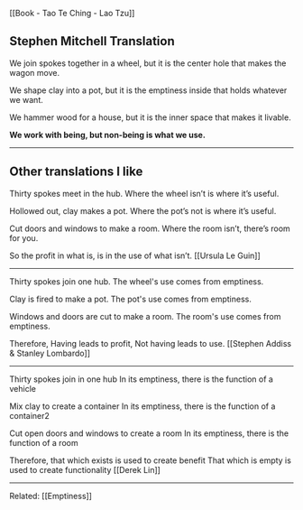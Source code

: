 [[Book - Tao Te Ching - Lao Tzu]]

## Stephen Mitchell Translation
We join spokes together in a wheel,
but it is the center hole
that makes the wagon move.

We shape clay into a pot,
but it is the emptiness inside
that holds whatever we want.

We hammer wood for a house,
but it is the inner space
that makes it livable.

**We work with being,
but non-being is what we use.**

-------------------
## Other translations I like
Thirty spokes meet in the hub.
Where the wheel isn’t is where it’s useful.

Hollowed out, clay makes a pot.
Where the pot’s not is where it’s useful.

Cut doors and windows to make a room.
Where the room isn’t, there’s room for you.

So the profit in what is, is in the use of what isn’t. [[Ursula Le Guin]]

-------------------

Thirty spokes join one hub.
The wheel's use comes from emptiness.

Clay is fired to make a pot.
The pot's use comes from emptiness.

Windows and doors are cut to make a room.
The room's use comes from emptiness.

Therefore, Having leads to profit, Not having leads to use. [[Stephen Addiss & Stanley Lombardo]]

-------------------

Thirty spokes join in one hub
In its emptiness, there is the function of a vehicle

Mix clay to create a container
In its emptiness, there is the function of a container2

Cut open doors and windows to create a room
In its emptiness, there is the function of a room

Therefore, that which exists is used to create benefit
That which is empty is used to create functionality [[Derek Lin]]

-------------------
Related: [[Emptiness]]